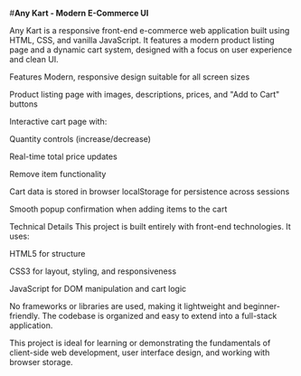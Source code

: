 #**Any Kart - Modern E-Commerce UI**

Any Kart is a responsive front-end e-commerce web application built using HTML, CSS, and vanilla JavaScript. It features a modern product listing page and a dynamic cart system, designed with a focus on user experience and clean UI.

Features
Modern, responsive design suitable for all screen sizes

Product listing page with images, descriptions, prices, and "Add to Cart" buttons

Interactive cart page with:

Quantity controls (increase/decrease)

Real-time total price updates

Remove item functionality

Cart data is stored in browser localStorage for persistence across sessions

Smooth popup confirmation when adding items to the cart

Technical Details
This project is built entirely with front-end technologies. It uses:

HTML5 for structure

CSS3 for layout, styling, and responsiveness

JavaScript for DOM manipulation and cart logic

No frameworks or libraries are used, making it lightweight and beginner-friendly. The codebase is organized and easy to extend into a full-stack application.

This project is ideal for learning or demonstrating the fundamentals of client-side web development, user interface design, and working with browser storage.
